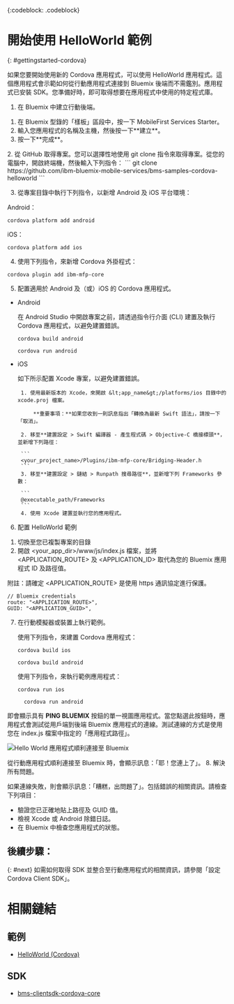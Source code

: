 <!-- Attribute definitions -->
{:codeblock: .codeblock}

# 開始使用 HelloWorld 範例
{: #gettingstarted-cordova}

如果您要開始使用新的 Cordova 應用程式，可以使用 HelloWorld 應用程式。這個應用程式會示範如何從行動應用程式連接到 Bluemix 後端而不需鑑別。應用程式已安裝 SDK。您準備好時，即可取得想要在應用程式中使用的特定程式庫。

1. 在 Bluemix 中建立行動後端。
<ol>
	<li>在 Bluemix 型錄的「樣板」區段中，按一下 MobileFirst Services Starter。</li>
    	<li>輸入您應用程式的名稱及主機，然後按一下**建立**。</li>
    	<li>按一下**完成**。</li>
</ol>
2. 從 GitHub 取得專案。您可以選擇性地使用 git clone 指令來取得專案。從您的電腦中，開啟終端機，然後輸入下列指令：
```
git clone https://github.com/ibm-bluemix-mobile-services/bms-samples-cordova-helloworld
```

3. 從專案目錄中執行下列指令，以新增 Android 及 iOS 平台環境：

Android：
```
cordova platform add android
```

iOS：
```
cordova platform add ios
```

4. 使用下列指令，來新增 Cordova 外掛程式：
```
cordova plugin add ibm-mfp-core
```

5. 配置適用於 Android 及（或）iOS 的 Cordova 應用程式。

 * Android

	 在 Android Studio 中開啟專案之前，請透過指令行介面 (CLI) 建置及執行 Cordova 應用程式，以避免建置錯誤。

	 ```
	 cordova build android
	 ```

	 ```
	 cordova run android
	 ```

 * iOS

	 如下所示配置 Xcode 專案，以避免建置錯誤。

	    1. 使用最新版本的 Xcode，來開啟 &lt;app_name&gt;/platforms/ios 目錄中的 xcode.proj 檔案。

			**重要事項：**如果您收到一則訊息指出「轉換為最新 Swift 語法」，請按一下「取消」。

		2. 移至**建置設定 > Swift 編譯器 - 產生程式碼 > Objective-C 橋接標頭**，並新增下列路徑：

		```
		<your_project_name>/Plugins/ibm-mfp-core/Bridging-Header.h
		```
		3. 移至**建置設定 > 鏈結 > Runpath 搜尋路徑**，並新增下列 Frameworks 參數：

		```
		@executable_path/Frameworks
		```
		4. 使用 Xcode 建置並執行您的應用程式。

6. 配置 HelloWorld 範例
<ol>
	<li>切換至您已複製專案的目錄</li>
	<li>開啟 &lt;your_app_dir&gt;/www/js/index.js 檔案，並將 &lt;APPLICATION_ROUTE&gt; 及 &lt;APPLICATION_ID&gt; 取代為您的 Bluemix 應用程式 ID 及路徑值。</li>
</ol>

附註：請確定 &lt;APPLICATION_ROUTE&gt; 是使用 https 通訊協定進行保護。

```
// Bluemix credentials
route: "<APPLICATION_ROUTE>",
GUID: "<APPLICATION_GUID>",
```

7. 在行動模擬器或裝置上執行範例。

   使用下列指令，來建置 Cordova 應用程式：
	 ```
	 cordova build ios
	 ```
	 ```
	 cordova build android
	 ```

   使用下列指令，來執行範例應用程式：
	 ```
	 cordova run ios
	 ```
   ```
	 cordova run android
	 ```


即會顯示具有 **PING BLUEMIX** 按鈕的單一視圖應用程式。當您點選此按鈕時，應用程式會測試從用戶端到後端 Bluemix 應用程式的連線。測試連線的方式是使用您在 index.js 檔案中指定的「應用程式路徑」。


![Hello World 應用程式順利連接至 Bluemix](images/yayconnected.jpg "圖 1. Hello World 應用程式順利連接至 Bluemix")

從行動應用程式順利連接至 Bluemix 時，會顯示訊息：「耶！您連上了」。
8. 解決所有問題。

<!--![Hello World application not connected to Bluemix](images/bummer_android.jpg "Figure 2. Hello World application not connected to Bluemix")-->

如果連線失敗，則會顯示訊息：「糟糕，出問題了」。包括錯誤的相關資訊。請檢查下列項目：
 * 驗證您已正確地貼上路徑及 GUID 值。
 * 檢視 Xcode 或 Android 除錯日誌。
 * 在 Bluemix 中檢查您應用程式的狀態。

## 後續步驟：
{: #next}
如需如何取得 SDK 並整合至行動應用程式的相關資訊，請參閱「設定 Cordova Client SDK」。

# 相關鏈結

## 範例
   * [HelloWorld (Cordova)](https://github.com/ibm-bluemix-mobile-services/bms-samples-cordova-helloworld)

## SDK
   * [bms-clientsdk-cordova-core](https://github.com/ibm-bluemix-mobile-services/bms-clientsdk-cordova-plugin-core)

<!--## api
   * [Core API](https://www.{DomainName}/docs/api/content/api/mobilefirst/cordova/core-api-doc/overview-summary.html)
-->
